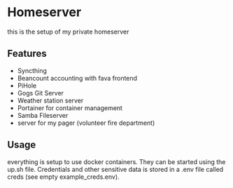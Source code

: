 # Homeserver

this is the setup of my private homeserver

## Features
- Syncthing
- Beancount accounting with fava frontend
- PiHole
- Gogs Git Server
- Weather station server
- Portainer for container management
- Samba Fileserver
- server for my pager (volunteer fire department)

## Usage
everything is setup to use docker containers.
They can be started using the up.sh file.
Credentials and other sensitive data is stored in a .env file called creds (see empty example_creds.env).